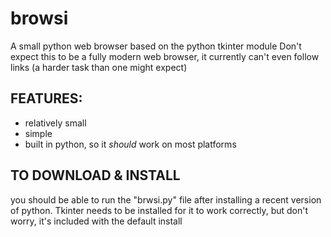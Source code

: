 # browsi
A small python web browser based on the python tkinter module
Don't expect this to be a fully modern web browser, it currently can't even follow links (a harder task than one might expect)

## FEATURES:
* relatively small
* simple
* built in python, so it _should_ work on most platforms

## TO DOWNLOAD & INSTALL
you should be able to run the "brwsi.py" file after installing a recent version of python. Tkinter needs to be installed for it to work correctly, but don't worry, it's included with the default install